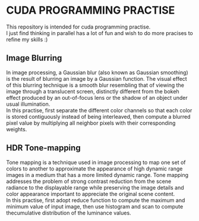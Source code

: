 # CUDA PROGRAMMING PRACTISE
This repository is intended for cuda programming practise.               
I just find thinking in parallel has a lot of fun and wish to do more pracises to refine my skills :)
## Image Blurring
In image processing, a Gaussian blur (also known as Gaussian smoothing) is the result of blurring an image by a Gaussian function. The visual effect of this blurring technique is a smooth blur resembling that of viewing the image through a translucent screen, distinctly different from the bokeh effect produced by an out-of-focus lens or the shadow of an object under usual illumination.       
In this practise, first separate the different color channels so that each color is stored contiguously instead of being interleaved, then compute a blurred pixel value by multiplying all neighbor pixels with their corresponding weights. 
## HDR Tone-mapping
Tone mapping is a technique used in image processing to map one set of colors to another to approximate the appearance of high dynamic range images in a medium that has a more limited dynamic range. Tone mapping addresses the problem of strong contrast reduction from the scene radiance to the displayable range while preserving the image details and color appearance important to appreciate the original scene content.     
In this practise, first adopt reduce function to compute the maximum and minimum value of input image, then use histogram and scan to compute thecumulative distribution of the luminance values.
